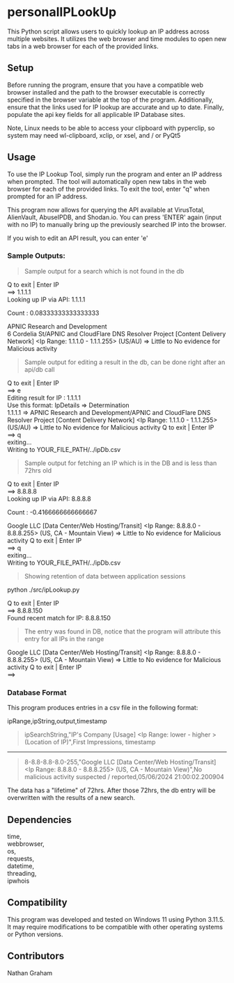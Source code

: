 # **personalIPLookUp**

 This Python script allows users to quickly lookup an IP address across multiple websites. It utilizes the web browser and time modules to open new tabs in a web browser for each of the provided links.

## Setup

 Before running the program, ensure that you have a compatible web browser installed and the path to the browser executable is correctly specified in the browser variable at the top of the program. Additionally, ensure that the links used for IP lookup are accurate and up to date. Finally, populate the api key fields for all applicable IP Database sites.  

 Note, Linux needs to be able to access your clipboard with pyperclip, so system may need wl-clipboard, xclip, or xsel, and / or PyQt5

## Usage

 To use the IP Lookup Tool, simply run the program and enter an IP address when prompted. The tool will automatically open new tabs in the web browser for each of the provided links. To exit the tool, enter "q" when prompted for an IP address.  

 This program now allows for querying the API available at VirusTotal, AlienVault, AbuseIPDB, and Shodan.io. You can press 'ENTER' again (input with no IP) to manually bring up the previously searched IP into the browser.

 If you wish to edit an API result, you can enter 'e'

### Sample Outputs:  

> Sample output for a search which is not found in the db  
  
Q to exit | Enter IP  
        ==> 1.1.1.1  
Looking up IP via API: 1.1.1.1  
  
Count : 0.08333333333333333  
  
APNIC Research and Development  
                6 Cordelia St/APNIC and CloudFlare DNS Resolver Project   [Content Delivery Network] <Ip Range: 1.1.1.0 - 1.1.1.255> (US/AU) => Little to No evidence for Malicious activity
  
> Sample output for editing a result in the db, can be done right after an   api/db call  
  
Q to exit | Enter IP  
        ==> e  
Editing result for IP : 1.1.1.1  
 Use this format: IpDetails => Determination  
        1.1.1.1 => APNIC Research and Development/APNIC and CloudFlare DNS   Resolver Project [Content Delivery Network] <Ip Range: 1.1.1.0 - 1.1.1.255> (US/AU) => Little to No evidence for Malicious activity
Q to exit | Enter IP  
        ==> q  
exiting...  
Writing to YOUR_FILE_PATH/../ipDb.csv  
  
> Sample output for fetching an IP which is in the DB and is less than   72hrs old
  
Q to exit | Enter IP  
        ==> 8.8.8.8  
Looking up IP via API: 8.8.8.8  
  
Count : -0.4166666666666667  
  
Google LLC [Data Center/Web Hosting/Transit] <Ip Range: 8.8.8.0 - 8.8.8.255>   (US, CA - Mountain View) => Little to No evidence for Malicious activity
Q to exit | Enter IP  
        ==> q  
exiting...  
Writing to YOUR_FILE_PATH/../ipDb.csv  
> Showing retention of data between   application sessions
  
python ./src/ipLookup.py  
  
Q to exit | Enter IP  
        ==> 8.8.8.150  
Found recent match for IP: 8.8.8.150  
> The entry was found in DB, notice   that the program will attribute this entry for all IPs in the range
  
Google LLC [Data Center/Web Hosting/Transit] <Ip Range: 8.8.8.0 - 8.8.8.255>   (US, CA - Mountain View) => Little to No evidence for Malicious activity
Q to exit | Enter IP  
        ==>  

### Database Format

 This program produces entries in a csv file in the following format:  

  ipRange,ipString,output,timestamp

 > ipSearchString,"IP's Company [Usage] \<Ip Range: lower - higher \> (Location of IP)",First Impressions, timestamp  
------  
 > 8-8.8-8.8-8.0-255,"Google LLC [Data Center/Web Hosting/Transit] <Ip Range: 8.8.8.0 - 8.8.8.255> (US, CA - Mountain View)",No malicious activity suspected / reported,05/06/2024 21:00:02.200904

  The data has a "lifetime" of 72hrs. After those 72hrs, the db entry will be overwritten with the results of a new search.

## Dependencies

  time,  
  webbrowser,  
  os,  
  requests,  
  datetime,  
  threading,  
  ipwhois  

## Compatibility

 This program was developed and tested on Windows 11 using Python 3.11.5. It may require modifications to be compatible with other operating systems or Python versions.

## Contributors

 Nathan Graham
